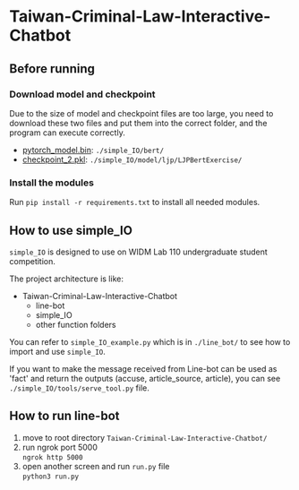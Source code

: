 # Taiwan-Criminal-Law-Interactive-Chatbot

## Before running
### Download model and checkpoint
Due to the size of model and checkpoint files are too large, you need to download these two files and put them into the correct folder, and the program can execute correctly.
- [pytorch_model.bin](https://drive.google.com/file/d/1jkSh7_UOzY637J1VMWC8uGoWCBf_uoVK/view?usp=sharing): `./simple_IO/bert/`
- [checkpoint_2.pkl](https://drive.google.com/file/d/1p2PUUKdfxK3H9ZwWZDhp_TDALoRpkuUp/view?usp=sharing): `./simple_IO/model/ljp/LJPBertExercise/`

### Install the modules
Run `pip install -r requirements.txt` to install all needed modules.

## How to use simple_IO
`simple_IO` is designed to use on WIDM Lab 110 undergraduate student competition.

The project architecture is like:
- Taiwan-Criminal-Law-Interactive-Chatbot
    - line-bot
    - simple_IO
    - other function folders

You can refer to `simple_IO_example.py` which is in `./line_bot/` to see how to import and use `simple_IO`.

If you want to make the message received from Line-bot can be used as 'fact' and return the outputs (accuse, article_source, article), you can see `./simple_IO/tools/serve_tool.py` file.

## How to run line-bot  
1. move to root directory ```Taiwan-Criminal-Law-Interactive-Chatbot/```  
2. run ngrok port 5000  
```ngrok http 5000``` 
3. open another screen and run ```run.py``` file  
```python3 run.py```
